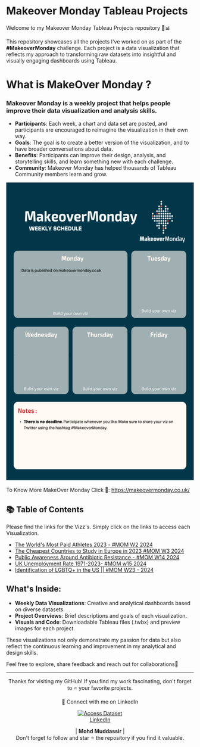 # Makeover Monday Tableau Projects
Welcome to my Makeover Monday Tableau Projects repository 🎨📊

This repository showcases all the projects I've worked on as part of the **#MakeoverMonday** challenge. Each project is a data visualization that reflects my approach to transforming raw datasets into insightful and visually engaging dashboards using Tableau.

# What is MakeOver Monday ?
### Makeover Monday is a weekly project that helps people improve their data visualization and analysis skills. 
- **Participants**: Each week, a chart and data set are posted, and participants are encouraged to reimagine the visualization in their own way.
- **Goals**: The goal is to create a better version of the visualization, and to have broader conversations about data.
- **Benefits**: Participants can improve their design, analysis, and storytelling skills, and learn something new with each challenge.
- **Community**: Makeover Monday has helped thousands of Tableau Community members learn and grow.

<div align="center">
    <img src="https://github.com/mohd-muddassir99/MakeoverMonday-TableauProjects/blob/main/MOM%20PIc.png" width="600px" height="800px">
</div> 

To Know More MakeOver Monday Click 🔗: https://makeovermonday.co.uk/

## 📚 Table of Contents

Please find the links for the Vizz's. Simply click on the links to access each Visualization.
- [The World's Most Paid Athletes 2023 - #MOM W2 2024](https://github.com/mohd-muddassir99/MakeoverMonday-TableauProjects/tree/00af773ad3348e3b30d652a370fc8a172c9e0190/The%20World's%20Most%20Paid%20Athletes%202023%20-%20%23MOM%20W2%202024)
- [The Cheapest Countries to Study in Europe in 2023 #MOM W3 2024](https://github.com/mohd-muddassir99/MakeoverMonday-TableauProjects/tree/00af773ad3348e3b30d652a370fc8a172c9e0190/The%20Cheapest%20Countries%20to%20Study%20in%20Europe%20in%202023%20%23MOM%20W3%202024)
- [Public Awareness Around Antibiotic Resistance - #MOM W14 2024](https://github.com/mohd-muddassir99/MakeoverMonday-TableauProjects/tree/9a2e91e08aae080e5d75d7a3a06dbfc55213e706/Public%20Awareness%20Around%20Antibiotic%20Resistance%20-%20%23MOM%20W14%202024)
- [UK Unemployment Rate 1971-2023- #MOM w15  2024](https://github.com/mohd-muddassir99/MakeoverMonday-TableauProjects/tree/main/UK%20Unemployment%20Rate%201971-2023-%20%23MOM%20w15%20%202024)
- [Identification of LGBTQ+ in the US || #MOM W23 - 2024](https://github.com/mohd-muddassir99/MakeoverMonday-TableauProjects/tree/8584d69e98eb93f2a5edf371f652660ece68647c/Identification%20of%20LGBTQ%2B%20in%20the%20US%20%7C%7C%20%23MOM%20W23%20-%202024)

## What's Inside:
- **Weekly Data Visualizations**: Creative and analytical dashboards based on diverse datasets.
- **Project Overviews**: Brief descriptions and goals of each visualization.
- **Visuals and Code**: Downloadable Tableau files (.twbx) and preview images for each project.

These visualizations not only demonstrate my passion for data but also reflect the continuous learning and improvement in my analytical and design skills. 

Feel free to explore, share feedback and reach out for collaborations📍


---

<div align="center">
<p align="center">
    Thanks for visiting my GitHub! If you find my work fascinating, don't forget to ⭐️ your favorite projects. 
    
🔗 Connect with me on LinkedIn 
 
  <p align="center">
    <a href="https://www.linkedin.com/in/mohd-muddassir99/">
        <img src="https://upload.wikimedia.org/wikipedia/commons/thumb/c/ca/LinkedIn_logo_initials.png/640px-LinkedIn_logo_initials.png" width="65px" alt="Access Dataset"><br>
        LinkedIn
    </a>

   | **Mohd Muddassir** | </a> <br>
Don't forget to follow and star ⭐ the repository if you find it valuable.
</div>

